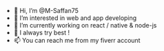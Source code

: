 - 👋 Hi, I’m @M-Saffan75
- 👀 I’m interested in web and app developing
- 🌱 I’m currently working on react / native & node-js
- 💞️ I always try best !
- 📫 You can reach me from my fiverr account 

<!---
M-Saffan75/M-Saffan75 is a ✨ special ✨ repository because its `README.md` (this file) appears on your GitHub profile.
You can click the Preview link to take a look at your changes.
--->
